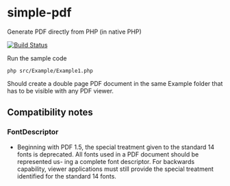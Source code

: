 # simple-pdf

Generate PDF directly from PHP (in native PHP)

[![Build Status](https://travis-ci.org/PHPfriends/simple-pdf.svg?branch=master)](https://travis-ci.org/PHPfriends/simple-pdf)

Run the sample code

```
php src/Example/Example1.php
```

Should create a double page PDF document in the same Example folder that has to be visible with any PDF viewer.

## Compatibility notes

### FontDescriptor

- Beginning with PDF 1.5, the special treatment given to the standard 14 fonts is deprecated. All fonts used in a PDF document should be represented us- ing a complete font descriptor. For backwards capability, viewer applications must still provide the special treatment identified for the standard 14 fonts.
